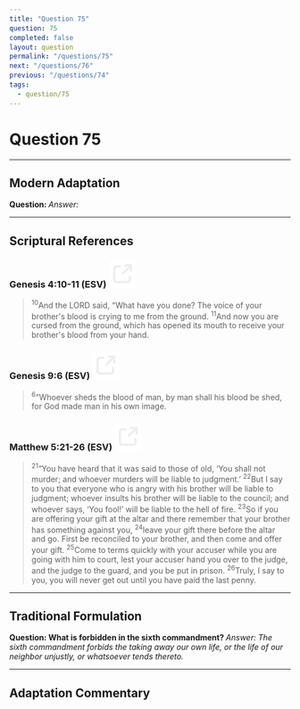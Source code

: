 ```yaml
---
title: "Question 75"
question: 75
completed: false
layout: question
permalink: "/questions/75"
next: "/questions/76"
previous: "/questions/74"
tags:
  - question/75
---
```

# Question 75
---
## Modern Adaptation
<strong>
    Question:
</strong>

<em>
    Answer:
</em>

---
## Scriptural References
### Genesis 4:10-11 (ESV) <a href="https://biblegateway.com/passage/?search=Genesis+4%3A10-11&version=ESV"><img src="/assets/svg/link.svg"/></a>
> <sup>10</sup>And the LORD said, “What have you done? The voice of your brother's blood is crying to me from the ground.
> <sup>11</sup>And now you are cursed from the ground, which has opened its mouth to receive your brother's blood from your hand.

### Genesis 9:6 (ESV) <a href="https://biblegateway.com/passage/?search=Genesis+9%3A6&version=ESV"><img src="/assets/svg/link.svg"/></a>
> <sup>6</sup>“Whoever sheds the blood of man, by man shall his blood be shed, for God made man in his own image.

### Matthew 5:21-26 (ESV) <a href="https://biblegateway.com/passage/?search=Matthew+5%3A21-26&version=ESV"><img src="/assets/svg/link.svg"/></a>
> <sup>21</sup>“You have heard that it was said to those of old, ‘You shall not murder; and whoever murders will be liable to judgment.’
> <sup>22</sup>But I say to you that everyone who is angry with his brother will be liable to judgment; whoever insults his brother will be liable to the council; and whoever says, ‘You fool!’ will be liable to the hell of fire.
> <sup>23</sup>So if you are offering your gift at the altar and there remember that your brother has something against you,
> <sup>24</sup>leave your gift there before the altar and go. First be reconciled to your brother, and then come and offer your gift.
> <sup>25</sup>Come to terms quickly with your accuser while you are going with him to court, lest your accuser hand you over to the judge, and the judge to the guard, and you be put in prison.
> <sup>26</sup>Truly, I say to you, you will never get out until you have paid the last penny.

---
## Traditional Formulation
<strong>
    Question: What is forbidden in the sixth commandment?
</strong>

<em>
    Answer: The sixth commandment forbids the taking away our own life, or the life of our neighbor unjustly, or whatsoever tends thereto.
</em>

---
## Adaptation Commentary
